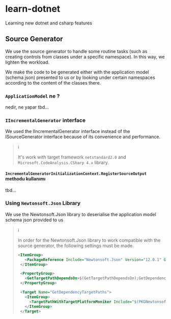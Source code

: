 # learn-dotnet

Learning new dotnet and csharp features

## Source Generator

We use the source generator to handle some routine tasks (such as creating
controls from classes under a specific namespace). In this way, we lighten
the workload.

We make the code to be generated either with the application model (schema
json) presented to us or by looking under certain namespaces according to the
content of the classes there.

### `ApplicationModel` ne ?

nedir, ne yapar
tbd...

### `IIncrementalGenerator` interface

We used the IIncrementalGenerator interface instead of the ISourceGenerator
interface because of its convenience and performance.

> :information_source:
>
> It's work with target framework `netstandard2.0` and
> `Microsoft.CodeAnalysis.CSharp 4.x` library.

#### `IncrementalGeneratorInitializationContext.RegisterSourceOutput` methodu kullanımı

tbd...

### Using `Newtonsoft.Json` Library

We use the Newtonsoft.Json library to deserialise the application model
schema json provided to us

> :information_source:
>
> In order for the Newtonsoft.Json library to work compatible with the
> source generator, the following settings must be made.
>
> ```xml
> <ItemGroup>
>    <PackageReference Include="Newtonsoft.Json" Version="12.0.1" GeneratePathProperty="true" PrivateAssets="all" />
>  </ItemGroup>
>
>  <PropertyGroup>
>    <GetTargetPathDependsOn>$(GetTargetPathDependsOn);GetDependencyTargetPaths</GetTargetPathDependsOn>
>  </PropertyGroup>
>
>  <Target Name="GetDependencyTargetPaths">
>    <ItemGroup>
>      <TargetPathWithTargetPlatformMoniker Include="$(PKGNewtonsoft_Json)\lib\netstandard2.0\Newtonsoft.Json.dll" IncludeRuntimeDependency="false" />
>    </ItemGroup>
>  </Target>
> ```
